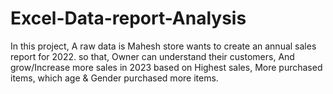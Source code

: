 # Excel-Data-report-Analysis
In this project, A raw data is Mahesh store wants to create an annual sales report for 2022. so that, Owner can understand their customers, And grow/Increase more sales in 2023 based on Highest sales, More purchased items, which age & Gender purchased more items.
